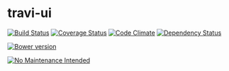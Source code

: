 travi-ui
========

[![Build Status](http://img.shields.io/travis/travi/travi-ui.svg?style=flat)](https://travis-ci.org/travi/travi-ui)
[![Coverage Status](http://img.shields.io/coveralls/travi/travi-ui.svg?style=flat)](https://coveralls.io/r/travi/travi-ui?branch=master)
[![Code Climate](http://img.shields.io/codeclimate/github/travi/travi-ui.svg?style=flat)](https://codeclimate.com/github/travi/travi-ui)
[![Dependency Status](http://img.shields.io/gemnasium/travi/travi-ui.svg?style=flat)](https://gemnasium.com/travi/travi-ui)

[![Bower version](http://img.shields.io/bower/v/travi-ui.svg?style=flat)](http://bower.io/search/?q=travi-ui)

[![No Maintenance Intended](http://unmaintained.tech/badge.svg)](http://unmaintained.tech/)

